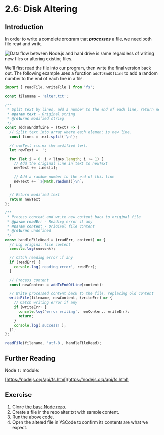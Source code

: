 # 2.6: Disk Altering

## Introduction

In order to write a complete program that _**processes**_ a file, we need both file read and write.

![Data flow between Node.js and hard drive is same regardless of writing new files or altering existing files.](../../../Module1/day13/.gitbook/assets/disk-node.jpg)

We'll first read the file into our program, then write the final version back out. The following example uses a function `addToEndOfLine` to add a random number to the end of each line in a file.

```javascript
import { readFile, writeFile } from 'fs';

const filename = 'alter.txt';

/**
 * Split text by lines, add a number to the end of each line, return new text.
 * @param text - Original string
 * @returns modified string 
 */
const addToEndOfLine = (text) => {
  // Split text into array where each element is new line.
  const lines = text.split('\n');

  // newText stores the modified text.
  let newText = '';

  for (let i = 0; i < lines.length; i += 1) {
    // Add the original line in text to newText
    newText += lines[i];

    // Add a random number to the end of this line
    newText += `${Math.random()}\n`;
  }

  // Return modified text
  return newText;
};

/**
 * Process content and write new content back to original file
 * @param readErr - Reading error if any
 * @param content - Original file content
 * @returns undefined
 */
const handleFileRead = (readErr, content) => {
  // Log original file content
  console.log(content);

  // Catch reading error if any
  if (readErr) {
    console.log('reading error', readErr);
  }

  // Process content
  const newContent = addToEndOfLine(content);

  // Write processed content back to the file, replacing old content
  writeFile(filename, newContent, (writeErr) => {
    // Catch writing error if any
    if (writeErr) {
      console.log('error writing', newContent, writeErr);
      return;
    }
    console.log('success!');
  });
};

readFile(filename, 'utf-8', handleFileRead);
```

## Further Reading

Node `fs` module:

[https://nodejs.org/api/fs.html](https://nodejs.org/api/fs.html)

## Exercise

1. Clone [the base Node repo.](https://github.com/rocketacademy/base-node-bootcamp)
2. Create a file in the repo alter.txt with sample content.
3. Run the above code.
4. Open the altered file in VSCode to confirm its contents are what we expect.
